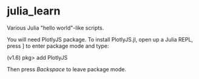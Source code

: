 # julia_learn

Various Julia "hello world"-like scripts.

You will need PlotlyJS package.
To install PlotlyJS.jl, open up a Julia REPL, press ] to enter package mode and type:

(v1.6) pkg> add PlotlyJS

Then press *Backspace* to leave package mode.
